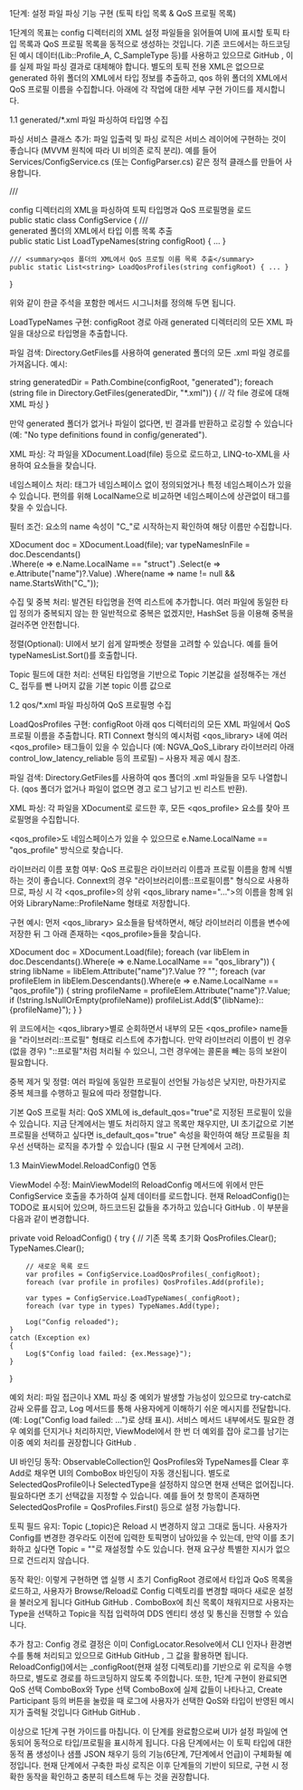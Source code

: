 1단계: 설정 파일 파싱 기능 구현 (토픽 타입 목록 & QoS 프로필 목록)

1단계의 목표는 config 디렉터리의 XML 설정 파일들을 읽어들여 UI에 표시할 토픽 타입 목록과 QoS 프로필 목록을 동적으로 생성하는 것입니다. 기존 코드에서는 하드코딩된 예시 데이터(Lib::Profile_A, C_SampleType 등)를 사용하고 있으므로
GitHub
, 이를 실제 파일 파싱 결과로 대체해야 합니다. 별도의 토픽 전용 XML은 없으므로 generated 하위 폴더의 XML에서 타입 정보를 추출하고, qos 하위 폴더의 XML에서 QoS 프로필 이름을 수집합니다. 아래에 각 작업에 대한 세부 구현 가이드를 제시합니다.

1.1 generated/*.xml 파일 파싱하여 타입명 수집

파싱 서비스 클래스 추가: 파일 입출력 및 파싱 로직은 서비스 레이어에 구현하는 것이 좋습니다 (MVVM 원칙에 따라 UI 비의존 로직 분리). 예를 들어 Services/ConfigService.cs (또는 ConfigParser.cs) 같은 정적 클래스를 만들어 사용합니다.

/// <summary>config 디렉터리의 XML을 파싱하여 토픽 타입명과 QoS 프로필명을 로드</summary>
public static class ConfigService
{
    /// <summary>generated 폴더의 XML에서 타입 이름 목록 추출</summary>
    public static List<string> LoadTypeNames(string configRoot) { ... }

    /// <summary>qos 폴더의 XML에서 QoS 프로필 이름 목록 추출</summary>
    public static List<string> LoadQosProfiles(string configRoot) { ... }
}


위와 같이 한글 주석을 포함한 메서드 시그니처를 정의해 두면 됩니다.

LoadTypeNames 구현: configRoot 경로 아래 generated 디렉터리의 모든 XML 파일을 대상으로 타입명을 추출합니다.

파일 검색: Directory.GetFiles를 사용하여 generated 폴더의 모든 .xml 파일 경로를 가져옵니다. 예시:

string generatedDir = Path.Combine(configRoot, "generated");
foreach (string file in Directory.GetFiles(generatedDir, "*.xml"))
{
    // 각 file 경로에 대해 XML 파싱
}


만약 generated 폴더가 없거나 파일이 없다면, 빈 결과를 반환하고 로깅할 수 있습니다 (예: "No type definitions found in config/generated").

XML 파싱: 각 파일을 XDocument.Load(file) 등으로 로드하고, LINQ-to-XML을 사용하여 <struct> 요소들을 찾습니다.

네임스페이스 처리: <struct> 태그가 네임스페이스 없이 정의되었거나 특정 네임스페이스가 있을 수 있습니다. 편의를 위해 LocalName으로 비교하면 네임스페이스에 상관없이 태그를 찾을 수 있습니다.

필터 조건: <struct> 요소의 name 속성이 "C_"로 시작하는지 확인하여 해당 이름만 수집합니다.

XDocument doc = XDocument.Load(file);
var typeNamesInFile = doc.Descendants()  
    .Where(e => e.Name.LocalName == "struct")
    .Select(e => e.Attribute("name")?.Value)
    .Where(name => name != null && name.StartsWith("C_"));


수집 및 중복 처리: 발견된 타입명을 전역 리스트에 추가합니다. 여러 파일에 동일한 타입 정의가 중복되지 않는 한 일반적으로 중복은 없겠지만, HashSet 등을 이용해 중복을 걸러주면 안전합니다.

정렬(Optional): UI에서 보기 쉽게 알파벳순 정렬을 고려할 수 있습니다. 예를 들어 typeNamesList.Sort()를 호출합니다.

Topic 필드에 대한 처리: 선택된 타입명을 기반으로 Topic 기본값을 설정해주는 개선 C_ 접두를 뺀 나머지 값을 기본 topic 이름 값으로

1.2 qos/*.xml 파일 파싱하여 QoS 프로필명 수집

LoadQosProfiles 구현: configRoot 아래 qos 디렉터리의 모든 XML 파일에서 QoS 프로필 이름을 추출합니다. RTI Connext 형식의 예시처럼 <qos_library> 내에 여러 <qos_profile> 태그들이 있을 수 있습니다 (예: NGVA_QoS_Library 라이브러리 아래 control_low_latency_reliable 등의 프로필) – 사용자 제공 예시 참조.

파일 검색: Directory.GetFiles를 사용하여 qos 폴더의 .xml 파일들을 모두 나열합니다. (qos 폴더가 없거나 파일이 없으면 경고 로그 남기고 빈 리스트 반환).

XML 파싱: 각 파일을 XDocument로 로드한 후, 모든 <qos_profile> 요소를 찾아 프로필명을 수집합니다.

<qos_profile>도 네임스페이스가 있을 수 있으므로 e.Name.LocalName == "qos_profile" 방식으로 찾습니다.

라이브러리 이름 포함 여부: QoS 프로필은 라이브러리 이름과 프로필 이름을 함께 식별하는 것이 좋습니다. Connext의 경우 "라이브러리이름::프로필이름" 형식으로 사용하므로, 파싱 시 각 <qos_profile>의 상위 <qos_library name="...">의 이름을 함께 읽어와 LibraryName::ProfileName 형태로 저장합니다.

구현 예시: 먼저 <qos_library> 요소들을 탐색하면서, 해당 라이브러리 이름을 변수에 저장한 뒤 그 아래 존재하는 <qos_profile>들을 찾습니다.

XDocument doc = XDocument.Load(file);
foreach (var libElem in doc.Descendants().Where(e => e.Name.LocalName == "qos_library"))
{
    string libName = libElem.Attribute("name")?.Value ?? "";
    foreach (var profileElem in libElem.Descendants().Where(e => e.Name.LocalName == "qos_profile"))
    {
        string profileName = profileElem.Attribute("name")?.Value;
        if (!string.IsNullOrEmpty(profileName))
            profileList.Add($"{libName}::{profileName}");
    }
}


위 코드에서는 <qos_library>별로 순회하면서 내부의 모든 <qos_profile> name들을 "라이브러리::프로필" 형태로 리스트에 추가합니다. 만약 라이브러리 이름이 빈 경우 (없을 경우) "::프로필"처럼 처리될 수 있으니, 그런 경우에는 콜론을 빼는 등의 보완이 필요합니다.

중복 제거 및 정렬: 여러 파일에 동일한 프로필이 선언될 가능성은 낮지만, 마찬가지로 중복 체크를 수행하고 필요에 따라 정렬합니다.

기본 QoS 프로필 처리: QoS XML에 is_default_qos="true"로 지정된 프로필이 있을 수 있습니다. 지금 단계에서는 별도 처리하지 않고 목록만 채우지만, UI 초기값으로 기본 프로필을 선택하고 싶다면 is_default_qos="true" 속성을 확인하여 해당 프로필을 최우선 선택하는 로직을 추가할 수 있습니다 (필요 시 구현 단계에서 고려).

1.3 MainViewModel.ReloadConfig() 연동

ViewModel 수정: MainViewModel의 ReloadConfig 메서드에 위에서 만든 ConfigService 호출을 추가하여 실제 데이터를 로드합니다. 현재 ReloadConfig()는 TODO로 표시되어 있으며, 하드코드된 값들을 추가하고 있습니다
GitHub
. 이 부분을 다음과 같이 변경합니다.

private void ReloadConfig()
{
    try
    {
        // 기존 목록 초기화
        QosProfiles.Clear();
        TypeNames.Clear();

        // 새로운 목록 로드
        var profiles = ConfigService.LoadQosProfiles(_configRoot);
        foreach (var profile in profiles) QosProfiles.Add(profile);

        var types = ConfigService.LoadTypeNames(_configRoot);
        foreach (var type in types) TypeNames.Add(type);

        Log("Config reloaded");
    }
    catch (Exception ex)
    {
        Log($"Config load failed: {ex.Message}");
    }
}


예외 처리: 파일 접근이나 XML 파싱 중 예외가 발생할 가능성이 있으므로 try-catch로 감싸 오류를 잡고, Log 메서드를 통해 사용자에게 이해하기 쉬운 메시지를 전달합니다. (예: Log("Config load failed: ...")로 상태 표시). 서비스 메서드 내부에서도 필요한 경우 예외를 던지거나 처리하지만, ViewModel에서 한 번 더 예외를 잡아 로그를 남기는 이중 예외 처리를 권장합니다
GitHub
.

UI 바인딩 동작: ObservableCollection인 QosProfiles와 TypeNames를 Clear 후 Add로 채우면 UI의 ComboBox 바인딩이 자동 갱신됩니다. 별도로 SelectedQosProfile이나 SelectedType을 설정하지 않으면 현재 선택은 없어집니다. 필요하다면 초기 선택값을 지정할 수 있습니다. 예를 들어 첫 항목이 존재하면 SelectedQosProfile = QosProfiles.First() 등으로 설정 가능합니다.

토픽 필드 유지: Topic (_topic)은 Reload 시 변경하지 않고 그대로 둡니다. 사용자가 Config를 변경한 경우라도 이전에 입력한 토픽명이 남아있을 수 있는데, 만약 이를 초기화하고 싶다면 Topic = ""로 재설정할 수도 있습니다. 현재 요구상 특별한 지시가 없으므로 건드리지 않습니다.

동작 확인: 이렇게 구현하면 앱 실행 시 초기 ConfigRoot 경로에서 타입과 QoS 목록을 로드하고, 사용자가 Browse/Reload로 Config 디렉토리를 변경할 때마다 새로운 설정을 불러오게 됩니다
GitHub
GitHub
. ComboBox에 최신 목록이 채워지므로 사용자는 Type을 선택하고 Topic을 직접 입력하여 DDS 엔티티 생성 및 통신을 진행할 수 있습니다.

추가 참고: Config 경로 결정은 이미 ConfigLocator.Resolve에서 CLI 인자나 환경변수를 통해 처리되고 있으므로
GitHub
GitHub
, 그 값을 활용하면 됩니다. ReloadConfig()에서는 _configRoot(현재 설정 디렉토리)를 기반으로 위 로직을 수행하므로, 별도로 경로를 하드코딩하지 않도록 주의합니다. 또한, 1단계 구현이 완료되면 QoS 선택 ComboBox와 Type 선택 ComboBox에 실제 값들이 나타나고, Create Participant 등의 버튼을 눌렀을 때 로그에 사용자가 선택한 QoS와 타입이 반영된 메시지가 출력될 것입니다
GitHub
GitHub
.

이상으로 1단계 구현 가이드를 마칩니다. 이 단계를 완료함으로써 UI가 설정 파일에 연동되어 동적으로 타입/프로필을 표시하게 됩니다. 다음 단계에서는 이 토픽 타입에 대한 동적 폼 생성이나 샘플 JSON 채우기 등의 기능(6단계, 7단계에서 언급)이 구체화될 예정입니다. 현재 단계에서 구축한 파싱 로직은 이후 단계들의 기반이 되므로, 구현 시 정확한 동작을 확인하고 충분히 테스트해 두는 것을 권장합니다.